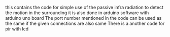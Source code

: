 this contains the code for simple use of the passive infra radiation to detect the motion in  the surrounding
it is also done in arduino software with arduino uno board
The port number mentioned in the code can be used as the same if the given connections are also same
There is a another code for pir with lcd
